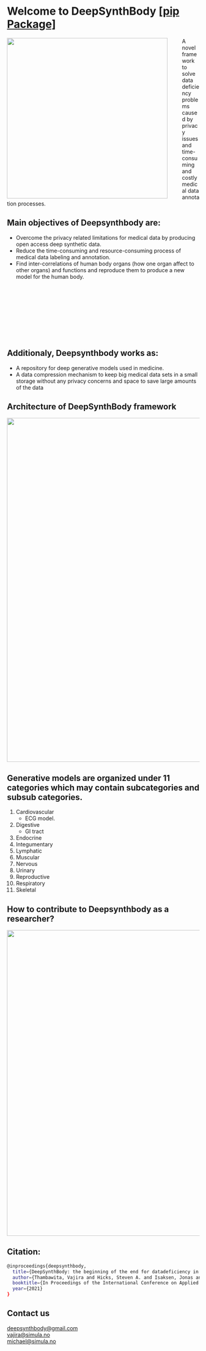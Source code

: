 
# Welcome to DeepSynthBody [[pip Package]](https://pypi.org/project/deepsynthbody/)

<img align="left" src="/Testing-deep/heroimage.png" width="420" style="padding-right:35px" />

A novel framework to solve data deficiency problems caused by privacy issues and time-consuming and costly medical data annotation processes.


## Main objectives of Deepsynthbody are:
* Overcome the privacy related limitations for medical data by producing open access deep synthetic data.
* Reduce the time-consuming and resource-consuming process of medical data labeling and annotation.
* Find inter-correlations of human body organs (how one organ affect to other organs) and functions and reproduce them to produce a new model for the human body.


<br/><br/><br/><br/><br/><br/><br/><br/>

## Additionaly, Deepsynthbody works as:
* A repository for deep generative models used in medicine.
* A data compression mechanism to keep big medical data sets in a small storage without any privacy concerns and space to save large amounts of the data

## Architecture of DeepSynthBody framework
<img src="/Testing-deep/architecture.png" width="900" />

## Generative models are organized under 11 categories which may contain subcategories and subsub categories.
1. Cardiovascular
   - ECG model.
2. Digestive 
   - GI tract
3. Endocrine
4. Integumentary
5. Lymphatic
6. Muscular
7. Nervous
8. Urinary
9. Reproductive
10. Respiratory
11. Skeletal


## How to contribute to Deepsynthbody as a researcher?
<img src="/Testing-deep/contribute.png" width="800" />

## Citation:
```bash
@inproceedings{deepsynthbody,
  title={DeepSynthBody: the beginning of the end for datadeficiency in medicine},
  author={Thambawita, Vajira and Hicks, Steven A. and Isaksen, Jonas and Stensen, Mette Haug and Haugen, Trine B. and Kanters, Jørgen and Parasa, Sravanthi and Lange, Thomas de and Johansen, Håvard D. and Johanse, Dag and Hammer, Hugo L. and Halvorsen, P{\aa}l and Riegler, Michael A.},
  booktitle={In Proceedings of the International Conference on Applied Artificial Intelligence (ICAPAI 2021)},
  year={2021}
}
```

## Contact us
[deepsynthbody@gmail.com](deepsynthbody@gmail.com)<br />
[vajira@simula.no](vajira@simula.no)<br />
[michael@simula.no](michael@simula.no)<br />

